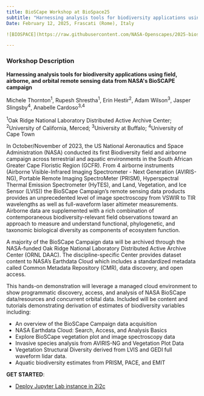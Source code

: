 ```yaml
---
title: BioSCape Workshop at BioSpace25
subtitle: "Harnessing analysis tools for biodiversity applications using field, airborne, and orbital remote sensing data from NASA's BioSCAPE campaign"
Date: February 12, 2025, Frascati (Rome), Italy

![BIOSPACE](https://raw.githubusercontent.com/NASA-Openscapes/2025-biospace//main/tutorials/avirisng/images/BioSpace25_clip_50.jpg)

---
```


### Workshop Description
**Harnessing analysis tools for biodiversity applications using field, airborne, and orbital remote sensing data from NASA's BioSCAPE campaign**

Michele Thornton<sup>1</sup>, Rupesh Shrestha<sup>1</sup>, Erin Hestir<sup>2</sup>, Adam Wilson<sup>3</sup>, Jasper Slingsby<sup>4</sup>, Anabelle Cardoso<sup>3,4</sup>

<sup>1</sup>Oak Ridge National Laboratory Distributed Active Archive Center; <sup>2</sup>University of California, Merced; <sup>3</sup>University at Buffalo; <sup>4</sup>University of Cape Town

In October/November of 2023, the US National Aeronautics and Space Administration (NASA) conducted its first Biodiversity field and airborne campaign across terrestrial and aquatic environments in the South African Greater Cape Floristic Region (GCFR). From 4 airborne instruments (Airborne Visible-Infrared Imaging Spectrometer - Next Generation (AVIRIS-NG), Portable Remote Imaging SpectroMeter (PRISM), Hyperspectral Thermal Emission Spectrometer (HyTES), and Land, Vegetation, and Ice Sensor (LVIS)) the BioSCape Campaign’s remote sensing data products provides an unprecedented level of image spectroscopy from VSWIR to TIR wavelengths as well as full-waveform laser altimeter measurements. Airborne data are supplemented with a rich combination of contemporaneous biodiversity-relevant field observations toward an approach to measure and understand functional, phylogenetic, and taxonomic biological diversity as components of ecosystem function.

A majority of the BioSCape Campaign data will be archived through the NASA-funded Oak Ridge National Laboratory Distributed Active Archive Center (ORNL DAAC). The discipline-specific Center provides dataset content to NASA’s Earthdata Cloud which includes a standardized metadata called Common Metadata Repository (CMR), data discovery, and open access.

This hands-on demonstration will leverage a managed cloud environment to show programmatic discovery, access, and analysis of NASA BioSCape data/resources and concurrent orbital data. Included will be content and tutorials demonstrating derivation of estimates of biodiversity variables including:

- An overview of the BioSCape Campaign data acquisition
- NASA Earthdata Cloud: Search, Access, and Analysis Basics
- Explore BioSCape vegetation plot and image spectroscopy data
- Invasive species analysis from AVIRIS-NG and Vegetation Plot Data
- Vegetation Structural Diversity derived from LVIS and GEDI full waveform lidar data.
- Aquatic biodiversity estimates from PRISM, PACE, and EMIT


**GET STARTED**:    

- [Deploy Jupyter Lab instance in 2i2c](https://workshop.openscapes.2i2c.cloud/)

